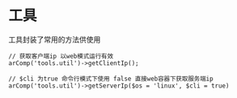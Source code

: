 # 工具

工具封装了常用的方法供使用

```
// 获取客户端ip 以web模式运行有效
arComp('tools.util')->getClientIp();

```
```
// $cli 为true 命令行模式下使用 false 直接web容器下获取服务端ip
arComp('tools.util')->getServerIp($os = 'linux', $cli = true)
```